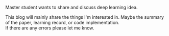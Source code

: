 Master student wants to share and discuss deep learning idea.

This blog will mainly share the things I'm interested in. Maybe the summary of the paper, learning record, or code implementation.  
If there are any errors please let me know.
